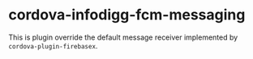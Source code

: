 cordova-infodigg-fcm-messaging
================================

This is plugin override the default message receiver implemented by `cordova-plugin-firebasex`.